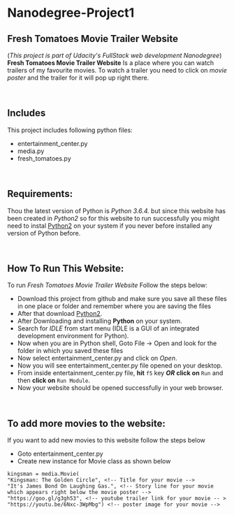 # Nanodegree-Project1 
## Fresh Tomatoes Movie Trailer Website
(_This project is part of Udacity's FullStack web development Nanodegree_)
**Fresh Tomatoes Movie Trailer Website** Is a place where you can watch trailers of my favourite movies. To watch a trailer you need to click on _movie poster_ and the trailer for it will pop up right there.

<br>

## Includes
This project includes following python files:
- entertainment_center.py
- media.py
- fresh_tomatoes.py

<br>

## Requirements:

Thou the latest version of Python is _Python 3.6.4._ but since this website has been created in _Python2_ so for this website to run successfully you might need to instal [Python2](https://www.python.org/downloads/release/python-2715/) on your system if you never before installed any version of Python before.

<br>

## How To Run This Website:
To run _Fresh Tomatoes Movie Trailer Website_ Follow the steps below:
+ Download this project from github and make sure you save all these files in one place or folder and remember where you are saving the files
+ After that download [Python2](https://www.python.org/downloads/release/python-2715/).
+ After Downloading and installing **Python** on your system.
+ Search for _IDLE_ from start menu (IDLE is a GUI of an integrated development environment for Python).
+ Now when you are in Python shell, Goto File -> Open and look for the folder in which you saved these files
+ Now select entertainment_center.py and click on _Open_.
+ Now you will see entertainment_center.py file opened on your desktop.
+ From inside entertainment_center.py file, **hit** `f5` key **_OR_**  **click on** `Run` and then **click on**  `Run Module`.
+ Now your website should be opened successfully in your web browser.

<br>

## To add more movies to the website:

If you want to add new movies to this website follow the  steps below
- Goto entertainment_center.py
- Create new instance for Movie class as shown below

```
kingsman = media.Movie(
"Kingsman: The Golden Circle", <!-- Title for your movie -->
"It's James Bond On Laughing Gas.", <!-- Story line for your movie which appears right below the movie poster -->
"https://goo.gl/g3gh53", <!-- youtube trailer link for your movie -- >
"https://youtu.be/6Nxc-3WpMbg") <!-- poster image for your movie -->
```
